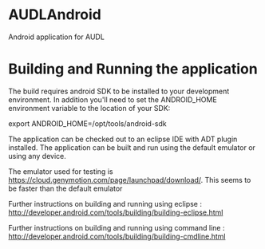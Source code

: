 AUDLAndroid
===========

Android application for AUDL


Building and Running the application
===================================

The build requires android SDK to be installed to your development environment.  In addition you'll need to set the ANDROID_HOME environment variable to the location of your SDK:

export ANDROID_HOME=/opt/tools/android-sdk

The application can be checked out to an eclipse IDE with ADT plugin installed. The application can be built and run using the default emulator or using any device.

The emulator used for testing is https://cloud.genymotion.com/page/launchpad/download/. This seems to be faster than the default emulator

Further instructions on building and running using eclipse : http://developer.android.com/tools/building/building-eclipse.html


Further instructions on building and running using command line :
http://developer.android.com/tools/building/building-cmdline.html
